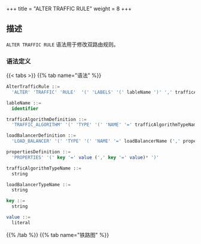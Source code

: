 +++
title = "ALTER TRAFFIC RULE"
weight = 8
+++

## 描述

`ALTER TRAFFIC RULE` 语法用于修改双路由规则。

### 语法定义

{{< tabs >}}
{{% tab name="语法" %}}
```sql
AlterTrafficRule ::=
  'ALTER' 'TRAFFIC' 'RULE'  '(' 'LABELS' '(' lableName ')' ',' trafficAlgorithmDefinition ',' loadBalancerDefinition ')'

lableName ::=
  identifier

trafficAlgorithmDefinition ::=
  'TRAFFIC_ALGORITHM' '(' 'TYPE' '(' 'NAME' '=' trafficAlgorithmTypeName (',' propertiesDefinition)? ')' ')'

loadBalancerDefinition ::=
  'LOAD_BALANCER' '(' 'TYPE' '(' 'NAME' '=' loadBalancerName (',' propertiesDefinition)? ')' ')'

propertiesDefinition ::=
  'PROPERTIES' '(' key '=' value (',' key '=' value)* ')'

trafficAlgorithmTypeName ::=
  string

loadBalancerTypeName ::=
  string

key ::= 
  string

value ::=
  literal
```
{{% /tab %}}
{{% tab name="铁路图" %}}
<iframe frameborder="0" name="diagram" id="diagram" width="100%" height="100%"></iframe>
{{% /tab %}}
{{< /tabs >}}

### 补充说明

- `TRAFFIC_ALGORITHM` 支持 `SQL_MATCH` 与 `SQL_HINT` 两种类型

- `LOAD_BALANCER` 支持 `RANDOM` 与 `ROUND_ROBIN` 两种类型

### 示例

- 修改双路由规则

```sql
ALTER TRAFFIC RULE sql_match_traffic ( 
  LABELS (OLTP),
  TRAFFIC_ALGORITHM(TYPE(NAME="SQL_MATCH",PROPERTIES("sql" = "SELECT * FROM t_order WHERE order_id = 1; UPDATE t_order SET order_id = 5;"))),
  LOAD_BALANCER(TYPE(NAME="RANDOM")));
```

### 保留字

`ALTER`、`TRAFFIC`、`RULE`、`LABELS`、`TYPE`、`NAME`、`PROPERTIES`、`TRAFFIC_ALGORITHM`、`LOAD_BALANCER`

### 相关链接

- [保留字](/cn/user-manual/shardingsphere-proxy/distsql/syntax/reserved-word/)
